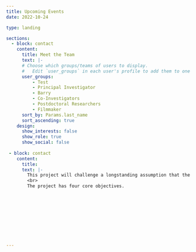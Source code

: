 ```yaml
---
title: Upcoming Events
date: 2022-10-24

type: landing

sections:
  - block: contact
    content:
      title: Meet the Team
      text: |-
      # Choose which groups/teams of users to display.
      #   Edit `user_groups` in each user's profile to add them to one or more of these groups.
      user_groups:
          - Test
          - Principal Investigator
          - Barry
          - Co-Investigators
          - Postdoctoral Researchers
          - Filmmaker
      sort_by: Params.last_name
      sort_ascending: true
    design:
      show_interests: false
      show_role: true
      show_social: false
    
 - block: contact
    content:
      title: 
      text: |-
        This project will challenge a longstanding assumption that the many achievements of Italian cinema in the decades after World War Two were entirely due to the creative genius of a handful of male directors and the business acumen of the big producers who supported them. This picture of one of the world’s largest film industries ignores the fundamental role played by women at every level. We will explore female contributions that often remained invisible and which have been granted minimal space in film history. The project will bring to the surface a series of personal trajectories, histories of trades and functions, family stories and institutional practices that will illuminate the workings of an industry of global significance. At the same time, it will engage with creative practitioners, industry officials and workers in Italy and the UK to support - through research and policy recommendations - efforts to address the prevailing culture of gender-discrimination in media industries. In this way, history will be used as a critical weapon to disrupt prevalent understandings of gendered labour and challenge the traditional focus on predominantly male figures of visible achievement. 
        <br>
        The project has four core objectives.

    

     
       
        
      
        
        

--- 
```




